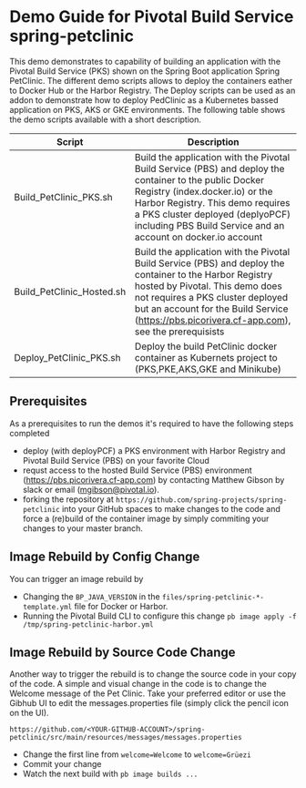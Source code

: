 # Demo Guide for Pivotal Build Service spring-petclinic

This demo demonstrates to capability of building an application with the Pivotal Build Service (PKS) shown on the Spring Boot application Spring PetClinic. The different demo scripts allows to deploy the containers eather to Docker Hub or the Harbor Registry. The Deploy scripts can be used as an addon to demonstrate how to deploy PedClinic as a Kubernetes bassed application on PKS, AKS or GKE environments. The following table shows the demo scripts available with a short description.

| Script | Description |
| --- | --- |
| Build_PetClinic_PKS.sh | Build the application with the Pivotal Build Service (PBS) and deploy the container to the public Docker Registry (index.docker.io) or the Harbor Registry. This demo requires a PKS cluster deployed (deplyoPCF) including PBS Build Service and an account on docker.io account |
| Build_PetClinic_Hosted.sh | Build the application with the Pivotal Build Service (PBS) and deploy the container to the Harbor Registry hosted by Pivotal. This demo does not requires a PKS cluster deployed but an account for the Build Service (https://pbs.picorivera.cf-app.com), see the prerequisists |
| Deploy_PetClinic_PKS.sh | Deploy the build PetClinic docker container as Kubernets project to (PKS,PKE,AKS,GKE and Minikube) |

## Prerequisites

As a prerequisites to run the demos it's required to have the following steps completed
- deploy (with deployPCF) a PKS environment with Harbor Registry and Pivotal Build Service (PBS) on your favorite Cloud
- requst access to the hosted Build Service (PBS) environment (https://pbs.picorivera.cf-app.com) by contacting Matthew Gibson by slack or email (mgibson@pivotal.io). 
- forking the repository at `https://github.com/spring-projects/spring-petclinic` into your GitHub spaces to make changes to the code and force a (re)build of the container image by simply commiting your changes to your master branch.

## Image Rebuild by Config Change

You can trigger an image rebuild by 
- Changing the `BP_JAVA_VERSION` in the `files/spring-petclinic-*-template.yml` file for Docker or Harbor. 
- Running the Pivotal Build CLI to configure this change `pb image apply -f /tmp/spring-petclinic-harbor.yml`

## Image Rebuild by Source Code Change

Another way to trigger the rebuild is to change the source code in your copy of the code. A simple and visual change in the code is to change the Welcome message of the Pet Clinic. Take your preferred editor or use the Gibhub UI to edit the messages.properties file (simply click the pencil icon on the UI).

`https://github.com/<YOUR-GITHUB-ACCOUNT>/spring-petclinic/src/main/resources/messages/messages.properties`

- Change the first line from `welcome=Welcome` to `welcome=Grüezi`
- Commit your change
- Watch the next build with `pb image builds ...`
